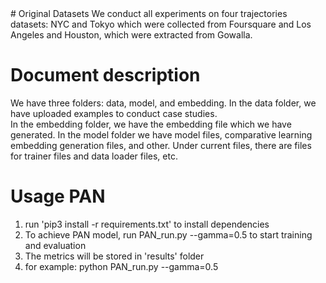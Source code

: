 <!-- --># Original Datasets
<!-- -->We conduct all experiments on four trajectories datasets: NYC and Tokyo which were collected from Foursquare and Los Angeles and Houston, which were extracted from Gowalla.

# Document description
We have three folders: data, model, and embedding.
In the data folder, we have uploaded examples to conduct case studies.  
In the embedding folder, we have the embedding file which we have generated. In the model folder we have model files, comparative learning embedding generation files, and other. Under current files, there are files for trainer files and data loader files, etc.

# Usage PAN
1. run 'pip3 install -r requirements.txt' to install dependencies
2. To achieve PAN model, run PAN_run.py --gamma=0.5 to start training and evaluation
3. The metrics will be stored in 'results' folder
4. for example: python PAN_run.py --gamma=0.5

